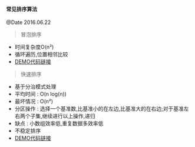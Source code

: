 #### 常见排序算法
@Date 2016.06.22

> 冒泡排序
* 时间复杂度O(n²)
* 循环遍历,位置相邻比较
* [DEMO代码链接](https://github.com/huachengyu/algorithm-demo/blob/master/src/main/java/com/algorithm/demo/sort/BubbleSort.java)

> 快速排序
* 基于分治模式处理
* 平均时间 : O(n log(n))
* 最坏情况 : O(n²)
* 分区操作 : 选择一个基准数,比基准小的在左边,比基准大的在右边;对于基准左右两个子集,继续进行以上操作,递归
* 缺点 : 小数组效率低,重复数据多效率低
* 不稳定排序
* [DEMO代码链接](https://github.com/huachengyu/algorithm-demo/blob/master/src/main/java/com/algorithm/demo/sort/QuickSort.java)